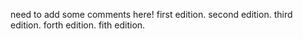 need to add some comments here!
first edition.
second edition.
third edition.
forth edition.
fith edition.